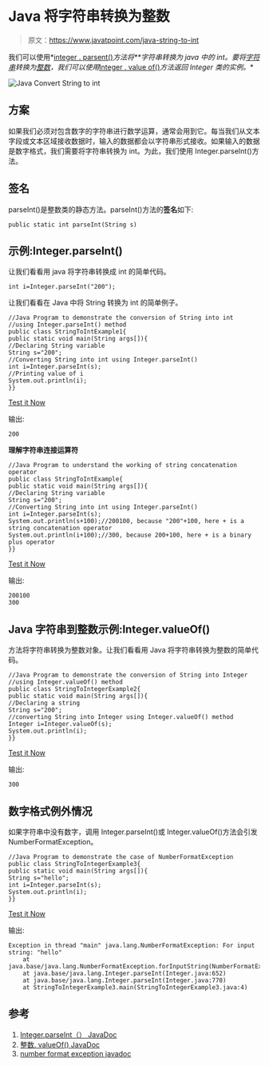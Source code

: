 # Java 将字符串转换为整数

> 原文：<https://www.javatpoint.com/java-string-to-int>

我们可以使用*[integer . parsent()](java-integer-parseint-method)*方法将**字符串转换为 java 中的 int。要将[字符串](java-string)转换为[整数](java-integer)，我们可以使用*[Integer . value of()](java-integer-valueof-method)*方法返回 Integer 类的实例。**

![Java Convert String to int](../img/7359875d0ced74d79f66546458eac874.png)

## 方案

如果我们必须对包含数字的字符串进行数学运算，通常会用到它。每当我们从文本字段或文本区域接收数据时，输入的数据都会以字符串形式接收。如果输入的数据是数字格式，我们需要将字符串转换为 int。为此，我们使用 Integer.parseInt()方法。

## 签名

parseInt()是整数类的静态方法。parseInt()方法的**签名**如下:

```
public static int parseInt(String s)

```

## 示例:Integer.parseInt()

让我们看看用 java 将字符串转换成 int 的简单代码。

```
int i=Integer.parseInt("200");

```

让我们看看在 Java 中将 String 转换为 int 的简单例子。

```
//Java Program to demonstrate the conversion of String into int
//using Integer.parseInt() method
public class StringToIntExample1{
public static void main(String args[]){
//Declaring String variable
String s="200";
//Converting String into int using Integer.parseInt()
int i=Integer.parseInt(s);
//Printing value of i
System.out.println(i);
}}

```

[Test it Now](https://www.javatpoint.com/opr/test.jsp?filename=StringToIntExample1)

输出:

```
200

```

**理解字符串连接运算符**

```
//Java Program to understand the working of string concatenation operator
public class StringToIntExample{
public static void main(String args[]){
//Declaring String variable
String s="200";
//Converting String into int using Integer.parseInt()
int i=Integer.parseInt(s);
System.out.println(s+100);//200100, because "200"+100, here + is a string concatenation operator
System.out.println(i+100);//300, because 200+100, here + is a binary plus operator
}}

```

[Test it Now](https://www.javatpoint.com/opr/test.jsp?filename=StringToIntExample)

输出:

```
200100
300

```

## Java 字符串到整数示例:Integer.valueOf()

方法将字符串转换为整数对象。让我们看看用 Java 将字符串转换为整数的简单代码。

```
//Java Program to demonstrate the conversion of String into Integer
//using Integer.valueOf() method
public class StringToIntegerExample2{
public static void main(String args[]){
//Declaring a string
String s="200";
//converting String into Integer using Integer.valueOf() method
Integer i=Integer.valueOf(s);
System.out.println(i);
}}

```

[Test it Now](https://www.javatpoint.com/opr/test.jsp?filename=StringToIntegerExample2)

输出:

```
300

```

## 数字格式例外情况

如果字符串中没有数字，调用 Integer.parseInt()或 Integer.valueOf()方法会引发 NumberFormatException。

```
//Java Program to demonstrate the case of NumberFormatException
public class StringToIntegerExample3{
public static void main(String args[]){
String s="hello";
int i=Integer.parseInt(s);
System.out.println(i);
}}

```

[Test it Now](https://www.javatpoint.com/opr/test.jsp?filename=StringToIntegerExample3)

输出:

```
Exception in thread "main" java.lang.NumberFormatException: For input string: "hello"
	at java.base/java.lang.NumberFormatException.forInputString(NumberFormatException.java:65)
	at java.base/java.lang.Integer.parseInt(Integer.java:652)
	at java.base/java.lang.Integer.parseInt(Integer.java:770)
	at StringToIntegerExample3.main(StringToIntegerExample3.java:4)

```

## 参考

1.  [Integer.parseInt（） JavaDoc](https://docs.oracle.com/javase/9/docs/api/java/lang/Integer.html#parseInt-java.lang.String-)
2.  [整数. valueOf() JavaDoc](https://docs.oracle.com/javase/9/docs/api/java/lang/Integer.html#valueOf-java.lang.String-)
3.  [number format exception javadoc](https://docs.oracle.com/javase/9/docs/api/java/lang/NumberFormatException.html)